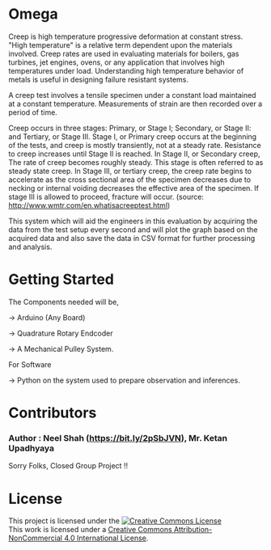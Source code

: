 # Omega
Creep is high temperature progressive deformation at constant stress. "High temperature" is a relative term dependent upon the materials involved. Creep rates are used in evaluating materials for boilers, gas turbines, jet engines, ovens, or any application that involves high temperatures under load. Understanding high temperature behavior of metals is useful in designing failure resistant systems.

A creep test involves a tensile specimen under a constant load maintained at a constant temperature. Measurements of strain are then recorded over a period of time.

Creep occurs in three stages: Primary, or Stage I; Secondary, or Stage II: and Tertiary, or Stage III. Stage I, or Primary creep occurs at the beginning of the tests, and creep is mostly transiently, not at a steady rate. Resistance to creep increases until Stage II is reached. In Stage II, or Secondary creep, The rate of creep becomes roughly steady. This stage is often referred to as steady state creep. In Stage III, or tertiary creep, the creep rate begins to accelerate as the cross sectional area of the specimen decreases due to necking or internal voiding decreases the effective area of the specimen. If stage III is allowed to proceed, fracture will occur. (source: http://www.wmtr.com/en.whatisacreeptest.html)

This system which will aid the engineers in this evaluation by acquiring the data from the test setup every second and will plot the graph based on the acquired data and also save the data in CSV format for further processing and analysis.

# Getting Started
The Components needed will be,

-> Arduino (Any Board)

-> Quadrature Rotary Endcoder

-> A Mechanical Pulley System.

For Software

-> Python on the system used to prepare observation and inferences.


# Contributors
### Author : Neel Shah (https://bit.ly/2pSbJVN), Mr. Ketan Upadhyaya

Sorry Folks, Closed Group Project !!

# License

This project is licensed under the <a rel="license" href="http://creativecommons.org/licenses/by-nc/4.0/"><img alt="Creative Commons License" style="border-width:0" src="https://i.creativecommons.org/l/by-nc/4.0/88x31.png" /></a><br />This work is licensed under a <a rel="license" href="http://creativecommons.org/licenses/by-nc/4.0/">Creative Commons Attribution-NonCommercial 4.0 International License</a>.

